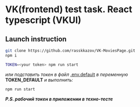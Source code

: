 # VK(frontend) test task. React typescript (VKUI)

## Launch instruction

```bash
git clone https://github.com/rasskkazov/VK-MoviesPage.git
npm i
```

```bash
TOKEN=<your token> npm run start
```

_или подставить токен в файл_ [.env.default](./.env.default) _в переменную_ **TOKEN_DEFAULT** _и выполнить:_

```bash
npm run start
```

**_P.S. рабочий токен в приложении в техно-тесте_**
